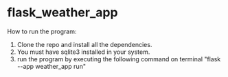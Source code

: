 # flask_weather_app
How to run the program:
1. Clone the repo and install all the dependencies.
2. You must have sqlite3 installed in your system.
3. run the program by executing the following command on terminal "flask --app weather_app run"
